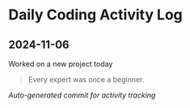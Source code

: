 # Daily Coding Activity Log

## 2024-11-06

Worked on a new project today

> Every expert was once a beginner.

*Auto-generated commit for activity tracking*
